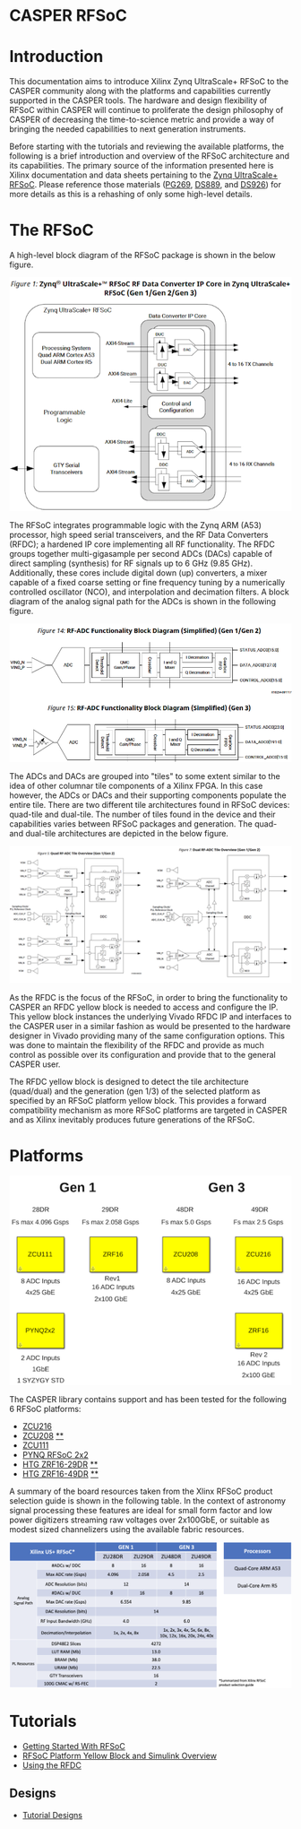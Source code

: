 # CASPER RFSoC

# Introduction
This documentation aims to introduce Xilinx Zynq UltraScale+ RFSoC to the CASPER
community along with the platforms and capabilities currently supported in the
CASPER tools. The hardware and design flexibility of RFSoC within CASPER will
continue to proliferate the design philosophy of CASPER of decreasing the
time-to-science metric and provide a way of bringing the needed capabilities to
next generation instruments.

Before starting with the tutorials and reviewing the available platforms, the
following is a brief introduction and overview of the RFSoC architecture and its
capabilities. The primary source of the information presented here is Xilinx
documentation and data sheets pertaining to the [Zynq UltraScale+
RFSoC][xilinx-rfsoc]. Please reference those materials ([PG269][pg269],
[DS889][ds889], and [DS926][ds926]) for more details as this is a rehashing of
only some high-level details.

# The RFSoC
A high-level block diagram of the RFSoC package is shown in the below figure.

![](../../_static/img/rfsoc/readme/PG269/RFSoC-Block-Diagram.png)

The RFSoC integrates programmable logic with the Zynq ARM (A53) processor, high
speed serial transceivers, and the RF Data Converters (RFDC); a hardened IP core
implementing all RF functionality. The RFDC groups together multi-gigasample per
second ADCs (DACs) capable of direct sampling (synthesis) for RF signals up to 6
GHz (9.85 GHz). Additionally, these cores include digital down (up) converters,
a mixer capable of a fixed coarse setting or fine frequency tuning by a
numerically controlled oscillator (NCO), and interpolation and decimation
filters. A block diagram of the analog signal path for the ADCs is shown in the
following figure.

![](../../_static/img/rfsoc/readme/PG269/RFDC-SP-Blk-Diagram.png)

The ADCs and DACs are grouped into "tiles" to some extent similar to the idea of
other columnar tile components of a Xilinx FPGA. In this case however, the ADCs
or DACs and their supporting components populate the entire tile. There are two
different tile architectures found in RFSoC devices: quad-tile and dual-tile.
The number of tiles found in the device and their capabilities varies between
RFSoC packages and generation. The quad- and dual-tile architectures are
depicted in the below figure.

![](../../_static/img/rfsoc/readme/qt-dt-arch12.png)

As the RFDC is the focus of the RFSoC, in order to bring the functionality to
CASPER an RFDC yellow block is needed to access and configure the IP. This
yellow block instances the underlying Vivado RFDC IP and interfaces to the
CASPER user in a similar fashion as would be presented to the hardware designer
in Vivado providing many of the same configuration options. This was done to
maintain the flexibility of the RFDC and provide as much control as possible
over its configuration and provide that to the general CASPER user.

The RFDC yellow block is designed to detect the tile architecture (quad/dual)
and the generation (gen 1/3) of the selected platform as specified by an RFSoC
platform yellow block. This provides a forward compatibility mechanism as more
RFSoC platforms are targeted in CASPER and as Xilinx inevitably produces future
generations of the RFSoC.

# Platforms

![](../../_static/img/rfsoc/readme/casper-rfsoc-yb-platform-summary.png)

The CASPER library contains support and has been tested for the following 6
RFSoC platforms:
  * [ZCU216][zcu216]
  * [ZCU208][zcu208] [\*\*][zcu208-notes]
  * [ZCU111][zcu111]
  * [PYNQ RFSoC 2x2][pynq-rfsoc2x2]
  * [HTG ZRF16-29DR][htg-zrf16] [\*\*][htg-notes]
  * [HTG ZRF16-49DR][htg-zrf16] [\*\*][htg-notes]

A summary of the board resources taken from the Xlinx RFSoC product selection
guide is shown in the following table. In the context of astronomy signal
processing these features are ideal for small form factor and low power
digitizers streaming raw voltages over 2x100GbE, or suitable as modest sized
channelizers using the available fabric resources.

![](../../_static/img/rfsoc/readme/rfsoc_spec_table.png)

# Tutorials
* [Getting Started With RFSoC][getting-started]
* [RFSoC Platform Yellow Block and Simulink Overview][platform-overview]
* [Using the RFDC][rfdc]

## Designs
* [Tutorial Designs][tutorial-designs]

[xilinx-rfsoc]: https://www.xilinx.com/products/silicon-devices/soc/rfsoc.html#documentation
[pg269]: https://www.xilinx.com/support/documentation/ip_documentation/usp_rf_data_converter/v2_4/pg269-rf-data-converter.pdf
[ds889]: https://www.xilinx.com/support/documentation/data_sheets/ds889-zynq-usp-rfsoc-overview.pdf
[ds926]: https://www.xilinx.com/support/documentation/data_sheets/ds926-zynq-ultrascale-plus-rfsoc.pdf

[zcu216]: ./platforms/zcu216.md#zcu216
[zcu208]: ./platforms/zcu208.md#zcu208
[zcu208-notes]: ./platforms/zcu208.md#notes
[zcu111]: ./platforms/zcu111.md#zcu111
[pynq-rfsoc2x2]: ./platforms/rfsoc2x2.md#rfsoc2x2
[htg-zrf16]: ./platforms/zrf16.md#htg-zrf16
[htg-notes]: ./platforms/zrf16.md#notes

[getting-started]: ./tut_getting_started.md
[platform-overview]: ./tut_platform.md
[rfdc]: ./tut_rfdc.md

[tutorial-designs]: ../../../rfsoc/
